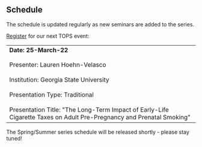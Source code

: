 ## Schedule

The schedule is updated regularly as new seminars are added to the series.

[Register](https://gsu-edu.zoom.us/webinar/register/WN_QBxCQ1owTFumB3iTSzPAjA) for our next TOPS event:

<table width="100%" cellspacing="5" cellpadding="5">
<tr>
  <td colspan="2" height="40" valign="top"><strong>Date: 25-March-22</strong></td>
</tr>
<tr>
  <td colspan="2" height="40" valign="top">Presenter: Lauren Hoehn-Velasco</td>
</tr>
<tr>
  <td colspan="2" height="40" valign="top">Institution: Georgia State University</td>
</tr>
<tr>
  <td colspan="2" height="40" valign="top">Presentation Type: Traditional</td>
</tr>
<tr>
   <td height="30" valign="top">Presentation Title: "The Long-Term Impact of Early-Life Cigarette Taxes on Adult Pre-Pregnancy and Prenatal Smoking"</td>
</tr>
</table>

The Spring/Summer series schedule will be released shortly - please stay tuned!
